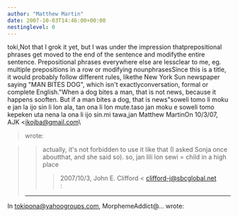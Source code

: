 ```yaml
---
author: "Matthew Martin"
date: 2007-10-03T14:46:00+00:00
nestinglevel: 0
---
```

toki,Not that I grok it yet, but I was under the impression thatprepositional phrases get moved to the end of the sentence and modifythe entire sentence. Prepositional phrases everywhere else are lessclear to me, eg. multiple prepositions in a row or modifying nounphrasesSince this is a title, it would probably follow different rules, likethe New York Sun newspaper saying "MAN BITES DOG", which isn't exactlyconversation, formal or complete English."When a dog bites a man, that is not news, because it happens sooften. But if a man bites a dog, that is news"soweli tomo li moku e jan la ijo sin li lon ala, tan ona li lon mute.taso jan moku e soweli tomo kepeken uta nena la ona li ijo sin.mi tawa,jan Matthew MartinOn 10/3/07, AJK <[ikojba@gmail.com](mailto://ikojba@gmail.com)\
> wrote:

>> actually, it's not forbidden to use it like that (I asked Sonja once aboutthat, and she said so).
> so, jan lili lon sewi = child in a high place
>>> 2007/10/3, John E. Clifford < [clifford-j@sbcglobal.net](mailto://clifford-j@sbcglobal.net)\
>:
> 
> ---
 In [tokipona@yahoogroups.com](mailto://tokipona@yahoogroups.com), MorphemeAddict@... wrote:

> 
> 
>